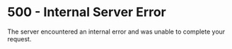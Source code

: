 # 500 - Internal Server Error

The server encountered an internal error and was unable to complete your request.
